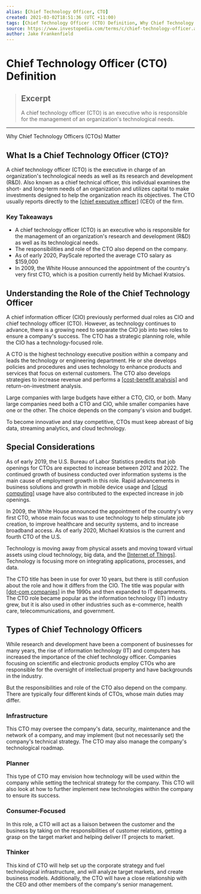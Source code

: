 ```yaml
---
alias: [Chief Technology Officer, CTO]
created: 2021-03-02T18:51:36 (UTC +11:00)
tags: [Chief Technology Officer (CTO) Definition, Why Chief Technology Officers (CTOs) Matter]
source: https://www.investopedia.com/terms/c/chief-technology-officer.asp
author: Jake Frankenfield
---
```


# Chief Technology Officer (CTO) Definition

> ## Excerpt
> A chief technology officer (CTO) is an executive who is responsible for the management of an organization's technological needs.

---

Why Chief Technology Officers (CTOs) Matter
## What Is a Chief Technology Officer (CTO)?

A chief technology officer (CTO) is the executive in charge of an organization's technological needs as well as its research and development (R&D). Also known as a chief technical officer, this individual examines the short- and long-term needs of an organization and utilizes capital to make investments designed to help the organization reach its objectives. The CTO usually reports directly to the [[chief executive officer]](https://www.investopedia.com/terms/c/ceo.asp) (CEO) of the firm.

### Key Takeaways

-   A chief technology officer (CTO) is an executive who is responsible for the management of an organization's research and development (R&D) as well as its technological needs. 
-   The responsibilities and role of the CTO also depend on the company.
-   As of early 2020, PayScale reported the average CTO salary as $159,000
-   In 2009, the White House announced the appointment of the country's very first CTO, which is a position currently held by Michael Kratsios.

## Understanding the Role of the Chief Technology Officer

A chief information officer (CIO) previously performed dual roles as CIO and chief technology officer (CTO). However, as technology continues to advance, there is a growing need to separate the CIO job into two roles to ensure a company's success. The CTO has a strategic planning role, while the CIO has a technology-focused role.

A CTO is the highest technology executive position within a company and leads the technology or engineering department. He or she develops policies and procedures and uses technology to enhance products and services that focus on external customers. The CTO also develops strategies to increase revenue and performs a [[cost-benefit analysis]](https://www.investopedia.com/terms/c/cost-benefitanalysis.asp) and return-on-investment analysis.

Large companies with large budgets have either a CTO, CIO, or both. Many large companies need both a CTO and CIO, while smaller companies have one or the other. The choice depends on the company's vision and budget.

To become innovative and stay competitive, CTOs must keep abreast of big data, streaming analytics, and cloud technology.

## Special Considerations

As of early 2019, the U.S. Bureau of Labor Statistics predicts that job openings for CTOs are expected to increase between 2012 and 2022. The continued growth of business conducted over information systems is the main cause of employment growth in this role. Rapid advancements in business solutions and growth in mobile device usage and [[cloud computing]](https://www.investopedia.com/terms/c/cloud-computing.asp) usage have also contributed to the expected increase in job openings.

In 2009, the White House announced the appointment of the country's very first CTO, whose main focus was to use technology to help stimulate job creation, to improve healthcare and security systems, and to increase broadband access. As of early 2020, Michael Kratsios is the current and fourth CTO of the U.S.

Technology is moving away from physical assets and moving toward virtual assets using cloud technology, big data, and the [[Internet of Things]](https://www.investopedia.com/terms/i/internet-things.asp). Technology is focusing more on integrating applications, processes, and data.

The CTO title has been in use for over 10 years, but there is still confusion about the role and how it differs from the CIO. The title was popular with [[dot-com companies]](https://www.investopedia.com/terms/d/dotcom.asp) in the 1990s and then expanded to IT departments. The CTO role became popular as the information technology (IT) industry grew, but it is also used in other industries such as e-commerce, health care, telecommunications, and government.

## Types of Chief Technology Officers

While research and development have been a component of businesses for many years, the rise of information technology (IT) and computers has increased the importance of the chief technology officer. Companies focusing on scientific and electronic products employ CTOs who are responsible for the oversight of intellectual property and have backgrounds in the industry. 

But the responsibilities and role of the CTO also depend on the company. There are typically four different kinds of CTOs, whose main duties may differ.

### Infrastructure

This CTO may oversee the company's data, security, maintenance and the network of a company, and may implement (but not necessarily set) the company's technical strategy. The CTO may also manage the company's technological roadmap. 

### Planner

This type of CTO may envision how technology will be used within the company while setting the technical strategy for the company. This CTO will also look at how to further implement new technologies within the company to ensure its success. 

### Consumer-Focused

In this role, a CTO will act as a liaison between the customer and the business by taking on the responsibilities of customer relations, getting a grasp on the target market and helping deliver IT projects to market. 

### Thinker

This kind of CTO will help set up the corporate strategy and fuel technological infrastructure, and will analyze target markets, and create business models. Additionally, the CTO will have a close relationship with the CEO and other members of the company's senior management.
